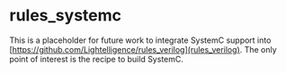 # rules_systemc

This is a placeholder for future work to integrate SystemC support into
[https://github.com/Lightelligence/rules_verilog](rules_verilog). The only
point of interest is the recipe to build SystemC.
